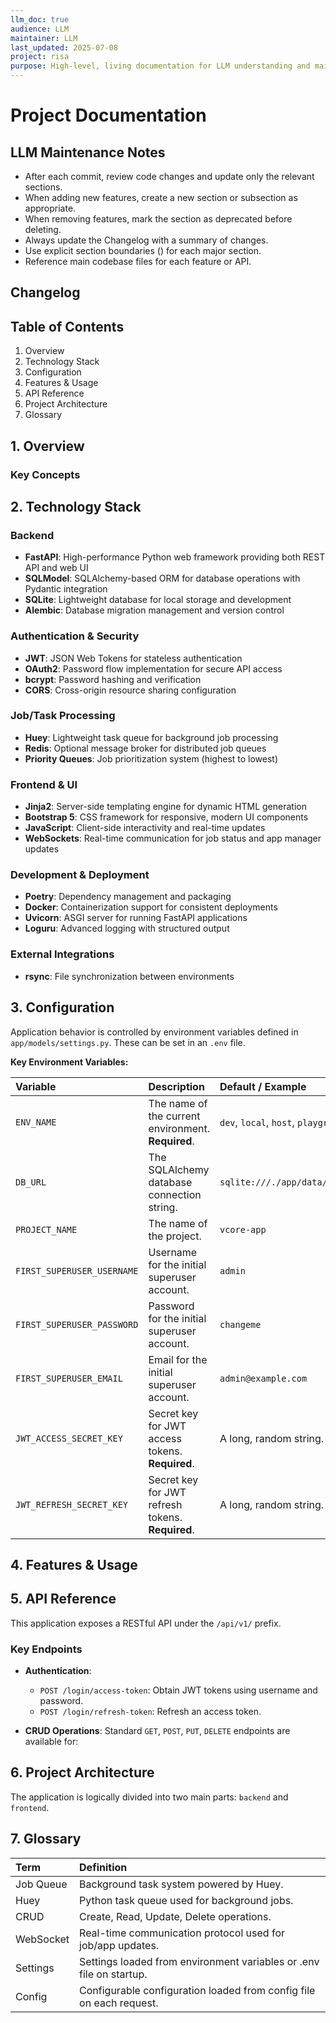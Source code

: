 ```yaml
---
llm_doc: true
audience: LLM
maintainer: LLM
last_updated: 2025-07-08
project: risa
purpose: High-level, living documentation for LLM understanding and maintenance
---
```


# Project Documentation

## LLM Maintenance Notes

- After each commit, review code changes and update only the relevant sections.
- When adding new features, create a new section or subsection as appropriate.
- When removing features, mark the section as deprecated before deleting.
- Always update the Changelog with a summary of changes.
- Use explicit section boundaries (<!-- SECTION: ... -->) for each major section.
- Reference main codebase files for each feature or API.

## Changelog

## Table of Contents

1. Overview
2. Technology Stack
3. Configuration
4. Features & Usage
5. API Reference
6. Project Architecture
7. Glossary

<!-- SECTION: 1. Overview -->
## 1. Overview

### Key Concepts

<!-- ENDSECTION -->

<!-- SECTION: 2. Technology Stack -->
## 2. Technology Stack

### Backend

- **FastAPI**: High-performance Python web framework providing both REST API and web UI
- **SQLModel**: SQLAlchemy-based ORM for database operations with Pydantic integration
- **SQLite**: Lightweight database for local storage and development
- **Alembic**: Database migration management and version control

### Authentication & Security

- **JWT**: JSON Web Tokens for stateless authentication
- **OAuth2**: Password flow implementation for secure API access
- **bcrypt**: Password hashing and verification
- **CORS**: Cross-origin resource sharing configuration

### Job/Task Processing

- **Huey**: Lightweight task queue for background job processing
- **Redis**: Optional message broker for distributed job queues
- **Priority Queues**: Job prioritization system (highest to lowest)

### Frontend & UI

- **Jinja2**: Server-side templating engine for dynamic HTML generation
- **Bootstrap 5**: CSS framework for responsive, modern UI components
- **JavaScript**: Client-side interactivity and real-time updates
- **WebSockets**: Real-time communication for job status and app manager updates

### Development & Deployment

- **Poetry**: Dependency management and packaging
- **Docker**: Containerization support for consistent deployments
- **Uvicorn**: ASGI server for running FastAPI applications
- **Loguru**: Advanced logging with structured output

### External Integrations

- **rsync**: File synchronization between environments

<!-- ENDSECTION -->

<!-- SECTION: 3. Configuration -->
## 3. Configuration

Application behavior is controlled by environment variables defined in `app/models/settings.py`. These can be set in an `.env` file.

**Key Environment Variables:**

| Variable | Description | Default / Example |
| :--- | :--- | :--- |
| `ENV_NAME` | The name of the current environment. **Required**. | `dev`, `local`, `host`, `playground` |
| `DB_URL` | The SQLAlchemy database connection string. | `sqlite:///./app/data/database.sqlite3` |
| `PROJECT_NAME` | The name of the project. | `vcore-app` |
| `FIRST_SUPERUSER_USERNAME` | Username for the initial superuser account. | `admin` |
| `FIRST_SUPERUSER_PASSWORD` | Password for the initial superuser account. | `changeme` |
| `FIRST_SUPERUSER_EMAIL` | Email for the initial superuser account. | `admin@example.com` |
| `JWT_ACCESS_SECRET_KEY` | Secret key for JWT access tokens. **Required**. | A long, random string. |
| `JWT_REFRESH_SECRET_KEY`| Secret key for JWT refresh tokens. **Required**. | A long, random string. |
<!-- ENDSECTION -->

<!-- SECTION: 4. Features & Usage -->
## 4. Features & Usage

<!-- ENDSECTION -->

<!-- SECTION: 5. API Reference -->
## 5. API Reference

This application exposes a RESTful API under the `/api/v1/` prefix.

### Key Endpoints

- **Authentication**:
    - `POST /login/access-token`: Obtain JWT tokens using username and password.
    - `POST /login/refresh-token`: Refresh an access token.

- **CRUD Operations**: Standard `GET`, `POST`, `PUT`, `DELETE` endpoints are available for:

<!-- ENDSECTION -->

<!-- SECTION: 6. Project Architecture -->
## 6. Project Architecture

The application is logically divided into two main parts: `backend` and `frontend`.

<!-- ENDSECTION -->

<!-- SECTION: 7. Glossary -->
## 7. Glossary

| Term | Definition |
| :--- | :--- |
| Job Queue | Background task system powered by Huey. |
| Huey | Python task queue used for background jobs. |
| CRUD | Create, Read, Update, Delete operations. |
| WebSocket | Real-time communication protocol used for job/app updates. |
| Settings | Settings loaded from environment variables or .env file on startup. |
| Config | Configurable configuration loaded from config file on each request. |

<!-- ENDSECTION -->

